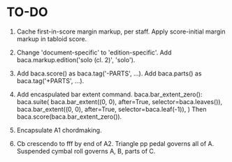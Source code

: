 TO-DO
=====

1.  Cache first-in-score margin markup, per staff.
    Apply score-initial margin markup in tabloid score.

2.  Change 'document-specific' to 'edition-specific'.
    Add baca.markup.edition('solo (cl. 2)', 'solo').

3.  Add baca.score() as baca.tag('-PARTS', ...).
    Add baca.parts() as baca.tag('+PARTS', ...).

4.  Add encaspulated bar extent command.
    baca.bar_extent_zero():
        baca.suite(
            baca.bar_extent((0, 0), after=True, selector=baca.leaves()),
            baca.bar_extent((0, 0), after=True, selector=baca.leaf(-1)),
            )
    Then baca.score(baca.bar_extent_zero()).

5.  Encapsulate A1 chordmaking.

6.  Cb crescendo to fff by end of A2.
    Triangle pp pedal governs all of A.
    Suspended cymbal roll governs A, B, parts of C.
